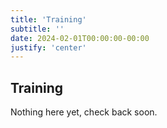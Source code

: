 ```yaml
---
title: 'Training'
subtitle: ''
date: 2024-02-01T00:00:00-00:00
justify: 'center'
---
```


## Training

Nothing here yet, check back soon.